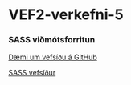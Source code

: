 # VEF2-verkefni-5
### SASS viðmótsforritun
[Dæmi um vefsíðu á GitHub](https://vefhonnun.github.io/VEF2-verkefni-5/)

[SASS vefsíður](../blob/master/sass-tenglar.md)